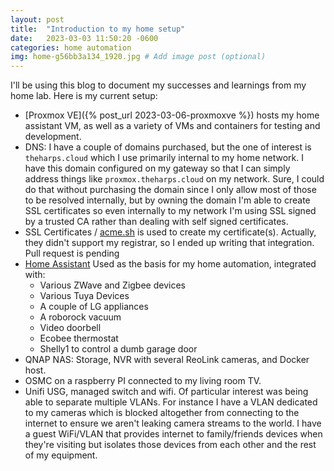 ```yaml
---
layout: post
title:  "Introduction to my home setup"
date:   2023-03-03 11:50:20 -0600
categories: home automation
img: home-g56bb3a134_1920.jpg # Add image post (optional)
---
```

I'll be using this blog to document my successes and learnings from my home lab. Here is my current setup:

- [Proxmox VE]({% post_url 2023-03-06-proxmoxve %}) hosts my home assistant VM, as well as a variety of VMs and containers for testing and development.
- DNS: I have a couple of domains purchased, but the one of interest is `theharps.cloud` which I use primarily internal to my home network.  I have this domain configured on my gateway so that I can simply address things like `proxmox.theharps.cloud` on my network.  Sure, I could do that without purchasing the domain since I only allow most of those to be resolved internally, but by owning the domain I'm able to create SSL certificates so even internally to my network I'm using SSL signed by a trusted CA rather than dealing with self signed certificates.
- SSL Certificates / [acme.sh](https://github.com/acmesh-official/acme.sh) is used to create my certificate(s).  Actually, they didn't support my registrar, so I ended up writing that integration.  Pull request is pending
- [Home Assistant](https://www.home-assistant.io/) Used as the basis for my home automation, integrated with:
  - Various ZWave and Zigbee devices
  - Various Tuya Devices
  - A couple of LG appliances
  - A roborock vacuum
  - Video doorbell
  - Ecobee thermostat
  - Shelly1 to control a dumb garage door
- QNAP NAS: Storage, NVR with several ReoLink cameras, and Docker host.
- OSMC on a raspberry PI connected to my living room TV.
- Unifi USG, managed switch and wifi.  Of particular interest was being able to separate multiple VLANs. For instance I have a VLAN dedicated to my cameras which is blocked altogether from connecting to the internet to ensure we aren't leaking camera streams to the world. I have a guest WiFi/VLAN that provides internet to family/friends devices when they're visiting but isolates those devices from each other and the rest of my equipment.
  
